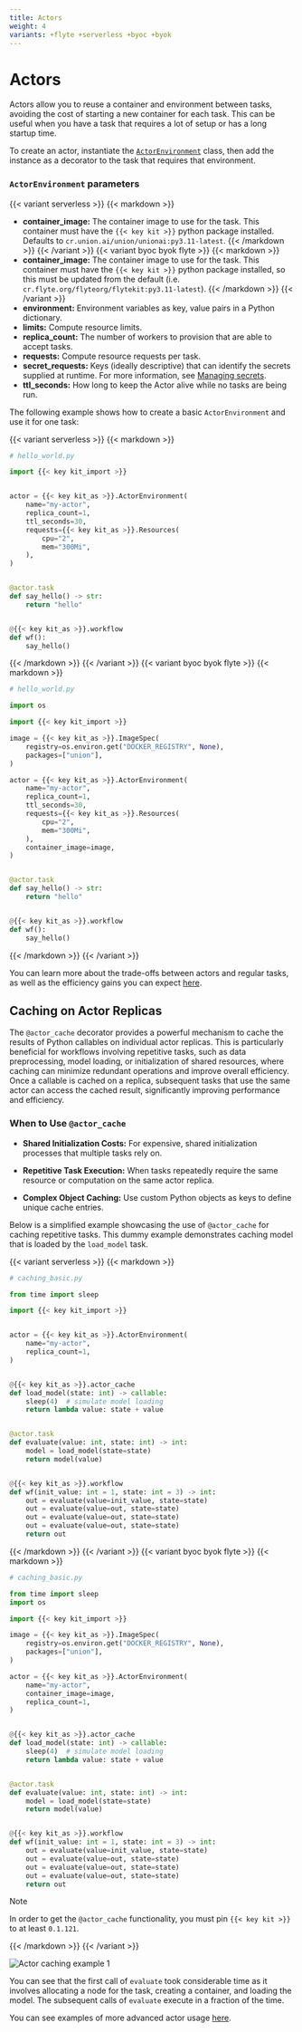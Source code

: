 ```yaml
---
title: Actors
weight: 4
variants: +flyte +serverless +byoc +byok
---
```


# Actors

Actors allow you to reuse a container and environment between tasks, avoiding the cost of starting a new container for each task. This can be useful when you have a task that requires a lot of setup or has a long startup time.

To create an actor, instantiate the [`ActorEnvironment`](../../../api-reference/union-sdk/actors/actor-actorenvironment.md) class, then add the instance as a decorator to the task that requires that environment.

### `ActorEnvironment` parameters

{{< variant serverless >}}
{{< markdown >}}
* **container_image:** The container image to use for the task. This container must have the `{{< key kit >}}` python package installed. Defaults to `cr.union.ai/union/unionai:py3.11-latest`.
{{< /markdown >}}
{{< /variant >}}
{{< variant byoc byok flyte >}}
{{< markdown >}}
* **container_image:** The container image to use for the task. This container must have the `{{< key kit >}}` python package installed, so this must be updated from the default (i.e. `cr.flyte.org/flyteorg/flytekit:py3.11-latest`).
{{< /markdown >}}
{{< /variant >}}
* **environment:** Environment variables as key, value pairs in a Python dictionary.
* **limits:** Compute resource limits.
* **replica_count:** The number of workers to provision that are able to accept tasks.
* **requests:** Compute resource requests per task.
* **secret_requests:** Keys (ideally descriptive) that can identify the secrets supplied at runtime. For more information, see [Managing secrets](../../development-cycle/managing-secrets.md).
* **ttl_seconds:** How long to keep the Actor alive while no tasks are being run.

The following example shows how to create a basic `ActorEnvironment` and use it for one task:

{{< variant serverless >}}
{{< markdown >}}

```python
# hello_world.py

import {{< key kit_import >}}


actor = {{< key kit_as >}}.ActorEnvironment(
    name="my-actor",
    replica_count=1,
    ttl_seconds=30,
    requests={{< key kit_as >}}.Resources(
        cpu="2",
        mem="300Mi",
    ),
)


@actor.task
def say_hello() -> str:
    return "hello"


@{{< key kit_as >}}.workflow
def wf():
    say_hello()
```

{{< /markdown >}}
{{< /variant >}}
{{< variant byoc byok flyte >}}
{{< markdown >}}

```python
# hello_world.py

import os

import {{< key kit_import >}}

image = {{< key kit_as >}}.ImageSpec(
    registry=os.environ.get("DOCKER_REGISTRY", None),
    packages=["union"],
)

actor = {{< key kit_as >}}.ActorEnvironment(
    name="my-actor",
    replica_count=1,
    ttl_seconds=30,
    requests={{< key kit_as >}}.Resources(
        cpu="2",
        mem="300Mi",
    ),
    container_image=image,
)


@actor.task
def say_hello() -> str:
    return "hello"


@{{< key kit_as >}}.workflow
def wf():
    say_hello()
```

{{< /markdown >}}
{{< /variant >}}

You can learn more about the trade-offs between actors and regular tasks, as well as the efficiency gains you can expect [here](actors-and-regular-tasks.md).

## Caching on Actor Replicas

The `@actor_cache` decorator provides a powerful mechanism to cache the results of Python callables on individual actor replicas. This is particularly beneficial for workflows involving repetitive tasks, such as data preprocessing, model loading, or initialization of shared resources, where caching can minimize redundant operations and improve overall efficiency. Once a callable is cached on a replica, subsequent tasks that use the same actor can access the cached result, significantly improving performance and efficiency.

### When to Use `@actor_cache`

- **Shared Initialization Costs:**
  For expensive, shared initialization processes that multiple tasks rely on.

- **Repetitive Task Execution:**
  When tasks repeatedly require the same resource or computation on the same actor replica.

- **Complex Object Caching:**
  Use custom Python objects as keys to define unique cache entries.


Below is a simplified example showcasing the use of `@actor_cache` for caching repetitive tasks. This dummy example demonstrates caching model that is loaded by the `load_model` task.

{{< variant serverless >}}
{{< markdown >}}

```python
# caching_basic.py

from time import sleep

import {{< key kit_import >}}


actor = {{< key kit_as >}}.ActorEnvironment(
    name="my-actor",
    replica_count=1,
)


@{{< key kit_as >}}.actor_cache
def load_model(state: int) -> callable:
    sleep(4)  # simulate model loading
    return lambda value: state + value


@actor.task
def evaluate(value: int, state: int) -> int:
    model = load_model(state=state)
    return model(value)


@{{< key kit_as >}}.workflow
def wf(init_value: int = 1, state: int = 3) -> int:
    out = evaluate(value=init_value, state=state)
    out = evaluate(value=out, state=state)
    out = evaluate(value=out, state=state)
    out = evaluate(value=out, state=state)
    return out
```

{{< /markdown >}}
{{< /variant >}}
{{< variant byoc byok flyte >}}
{{< markdown >}}

```python
# caching_basic.py

from time import sleep
import os

import {{< key kit_import >}}

image = {{< key kit_as >}}.ImageSpec(
    registry=os.environ.get("DOCKER_REGISTRY", None),
    packages=["union"],
)

actor = {{< key kit_as >}}.ActorEnvironment(
    name="my-actor",
    container_image=image,
    replica_count=1,
)


@{{< key kit_as >}}.actor_cache
def load_model(state: int) -> callable:
    sleep(4)  # simulate model loading
    return lambda value: state + value


@actor.task
def evaluate(value: int, state: int) -> int:
    model = load_model(state=state)
    return model(value)


@{{< key kit_as >}}.workflow
def wf(init_value: int = 1, state: int = 3) -> int:
    out = evaluate(value=init_value, state=state)
    out = evaluate(value=out, state=state)
    out = evaluate(value=out, state=state)
    out = evaluate(value=out, state=state)
    return out
```

> [!NOTE]
> In order to get the `@actor_cache` functionality, you must pin `{{< key kit >}}` to at least `0.1.121`.

{{< /markdown >}}
{{< /variant >}}

![Actor caching example 1](/_static/images/user-guide/core-concepts/actors/caching/actor-cache-example-1.png)

You can see that the first call of `evaluate` took considerable time as it involves allocating a node for the task, creating a container, and loading the model. The subsequent calls of `evaluate` execute in a fraction of the time.

You can see examples of more advanced actor usage [here](actor-examples.md).
